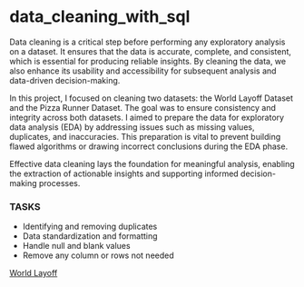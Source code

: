 # data_cleaning_with_sql

Data cleaning is a critical step before performing any exploratory analysis on a dataset. It ensures that the data is accurate, complete, and consistent, which is essential for producing reliable insights. By cleaning the data, we also enhance its usability and accessibility for subsequent analysis and data-driven decision-making.

In this project, I focused on cleaning two datasets: the World Layoff Dataset and the Pizza Runner Dataset. The goal was to ensure consistency and integrity across both datasets. I aimed to prepare the data for exploratory data analysis (EDA) by addressing issues such as missing values, duplicates, and inaccuracies. This preparation is vital to prevent building flawed algorithms or drawing incorrect conclusions during the EDA phase.

Effective data cleaning lays the foundation for meaningful analysis, enabling the extraction of actionable insights and supporting informed decision-making processes.

### TASKS
- Identifying and removing duplicates
- Data standardization and formatting
- Handle null and blank values
- Remove any column or rows not needed

[World Layoff](https://github.com/noahfavourite/data_cleaning_with_sql/blob/main/layoffs.sql)
